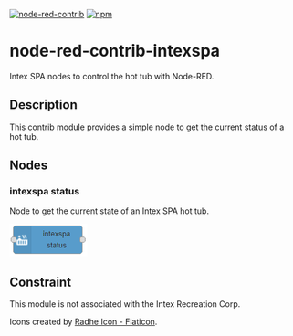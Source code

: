 [![node-red-contrib](https://img.shields.io/badge/node--red-node--red--contrib--intexspa-aa4444.svg?style=flat-square)](https://flows.nodered.org/node/node-red-contrib-intexspa)
[![npm](https://img.shields.io/npm/v/node-red-contrib-intexspa.svg?style=flat-square)](https://www.npmjs.com/package/node-red-contrib-intexspa)

# node-red-contrib-intexspa

Intex SPA nodes to control the hot tub with Node-RED.

## Description

This contrib module provides a simple node to get the current status of a hot tub.

## Nodes

### intexspa status

Node to get the current state of an Intex SPA hot tub.

![intexspa status](.assets/intexspa-status.png)

## Constraint

This module is not associated with the Intex Recreation Corp.

Icons created by [Radhe Icon - Flaticon](https://www.flaticon.com/free-icons/ui).
